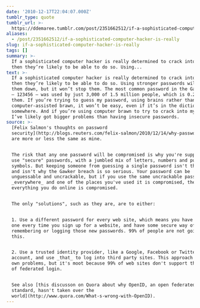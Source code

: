 ```yaml
---
date: '2010-12-17T22:04:07.000Z'
tumblr_type: quote
tumblr_url: >-
  https://ddemaree.tumblr.com/post/2351662512/if-a-sophisticated-computer-hacker-is-really
aliases:
  - /post/2351662512/if-a-sophisticated-computer-hacker-is-really
slug: if-a-sophisticated-computer-hacker-is-really
tags: []
summary: >-
  If a sophisticated computer hacker is really determined to crack into my life,
  then they’re likely to be able to do so. Using...
text: >-
  If a sophisticated computer hacker is really determined to crack into my life,
  then they’re likely to be able to do so. Using stronger passwords will slow
  them down, but it won’t stop them. The most common password in the Gawker set
  — 123456 — was used by just 3,000 of 1.5 million people, which is 0.2% of
  them. If you’re trying to guess my password, using brains rather than
  computer-assisted brawn, it won’t be easy, even if it’s in the dictionary
  somewhere. And if you’re using computer brawn to try to crack into my life,
  I’ve likely got bigger problems than having insecure passwords.
source: >-
  [Felix Salmon's thoughts on password
  security](http://blogs.reuters.com/felix-salmon/2010/12/14/why-passwords-are-insecure/)
  are more or less the same as mine. 


  The risk that any one password will be compromised is why you're supposed to
  use "secure" passwords, with a jumbled mix of letters, numbers and punctuation
  symbols. But keeping someone from guessing a single password isn't the danger,
  and isn't why the Gawker breach is so serious. Your password can be
  unguessable and uncrackable, but if you use the same uncrackable password
  _everywhere_ and one of the places you've used it is compromised, then
  everything you do online is compromised.


  The only "solutions", such as they are, are to either:


  1. Use a different password for every web site, which means you have to invent
  one every time you sign up for a website, and have some secure way of
  remembering or logging those new passwords. 99% of people are not going to do
  this.


  2. Use a trusted identity provider, like a Google, Facebook or Twitter
  account, and use _that_ to log into third party sites. This approach has it's
  own problems, but it's moot because 99% of web sites don't support this kind
  of federated login.


  See also [this discusson on Quora about why OpenID, an open federated login
  standard, hasn't taken over the
  world](http://www.quora.com/What-s-wrong-with-OpenID).
---
```



